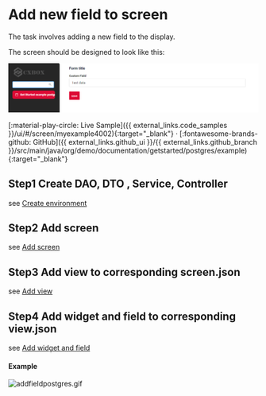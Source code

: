 # Add new field to screen
The task involves adding a new field to the display. 

The screen should be designed to look like this:

![getstartedpostgres.png](getstartedpostgres.png)

[:material-play-circle: Live Sample]({{ external_links.code_samples }}/ui/#/screen/myexample4002){:target="_blank"} ·
[:fontawesome-brands-github: GitHub]({{ external_links.github_ui }}/{{ external_links.github_branch }}/src/main/java/org/demo/documentation/getstarted/postgres/example){:target="_blank"}

## **Step1** Create  **DAO**, **DTO** , **Service**, **Controller**
see [Create environment](/gettingstarted/postgres/addenvironment)

## **Step2** Add **screen**
see [Add screen](/gettingstarted/postgres/addscreen)

## **Step3** Add **view** to corresponding **screen.json**
see [Add view](/gettingstarted/postgres/addview)

## **Step4** Add **widget** and  **field** to corresponding **view.json**
see [Add widget and field](/gettingstarted/postgres/addwidget)

#### Example
![addfieldpostgres.gif](addfieldpostgres.gif)
